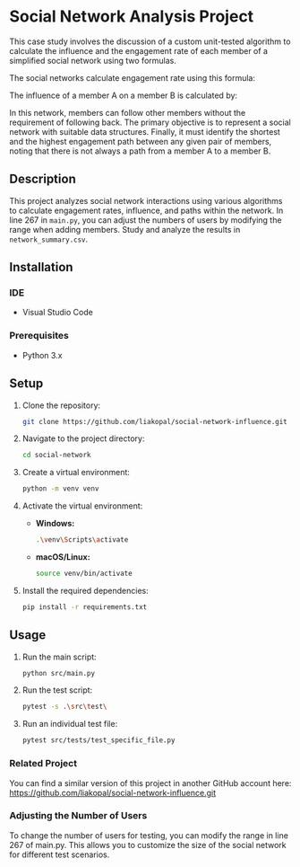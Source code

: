 # Social Network Analysis Project

This case study involves the discussion of a custom unit-tested algorithm to calculate the influence and the engagement rate of each member of a simplified social network using two formulas.

The social networks calculate engagement rate using this formula: 

The influence of a member A on a member B is calculated by:


In this network, members can follow other members without the requirement of following back. The primary objective is to represent a social network with suitable data structures. Finally, it must identify the shortest and the highest engagement path between any given pair of members, noting that there is not always a path from a member A to a member B.

## Description

This project analyzes social network interactions using various algorithms to calculate engagement rates, influence, and paths within the network. In line 267 in `main.py`, you can adjust the numbers of users by modifying the range when adding members. Study and analyze the results in `network_summary.csv`.

## Installation

### IDE

- Visual Studio Code

### Prerequisites

- Python 3.x

## Setup

1. Clone the repository:

    ```sh
    git clone https://github.com/liakopal/social-network-influence.git
    ```

2. Navigate to the project directory:

    ```sh
    cd social-network
    ```

3. Create a virtual environment:

    ```sh
    python -m venv venv
    ```

4. Activate the virtual environment:

    - **Windows:**
      ```sh
      .\venv\Scripts\activate
      ```

    - **macOS/Linux:**
      ```sh
      source venv/bin/activate
      ```

5. Install the required dependencies:

    ```sh
    pip install -r requirements.txt
    ```

## Usage

1. Run the main script:

    ```sh
    python src/main.py

2. Run the test script:
    ```sh
    pytest -s .\src\test\

3. Run an individual test file:
    ```sh
    pytest src/tests/test_specific_file.py

### Related Project

You can find a similar version of this project in another GitHub account here: https://github.com/liakopal/social-network-influence.git

### Adjusting the Number of Users

To change the number of users for testing, you can modify the range in line 267 of main.py. This allows you to customize the size of the social network for different test scenarios.